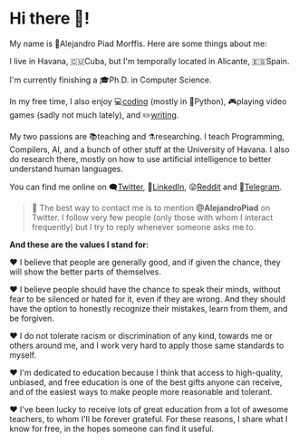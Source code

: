 # Hi there 🖖!

My name is 👨Alejandro Piad Morffis. Here are some things about me:

I live in Havana, 🇨🇺Cuba, but I'm temporally located in Alicante, 🇪🇸Spain.

I'm currently finishing a 🎓Ph.D. in Computer Science.  

In my free time, I also enjoy 💻[coding](https://apiad.net/about/projects) (mostly in 🐍Python), 🎮playing video games (sadly not much lately), and ✏️[writing](https://apiad.net/essays).

My two passions are 📚teaching and ⚗️researching. I teach Programming, Compilers, AI, and a bunch of other stuff at the University of Havana. I also do research there, mostly on how to use artificial intelligence to better understand human languages.

You can find me online on 🗨️[Twitter](https://twitter.com/AlejandroPiad), 💼[LinkedIn](https://linkedin.com/in/apiad), 😝[Reddit](https://www.reddit.com/user/apiad) and 📱[Telegram](https://t.me/mostly_harmless_stuff).

> 💌 The best way to contact me is to mention **@AlejandroPiad** on Twitter. I follow very few people (only those with whom I interact frequently) but I try to reply whenever someone asks me to.

**And these are the values I stand for:**

❤️ I believe that people are generally good, and if given the chance, they will show the better parts of themselves. 

❤️ I believe people should have the chance to speak their minds, without fear to be silenced or hated for it, even if they are wrong. And they should have the option to honestly recognize their mistakes, learn from them, and be forgiven. 

❤️ I do not tolerate racism or discrimination of any kind, towards me or others around me, and I work very hard to apply those same standards to myself.

❤️ I'm dedicated to education because I think that access to high-quality, unbiased, and free education is one of the best gifts anyone can receive, and of the easiest ways to make people more reasonable and tolerant. 

❤️ I've been lucky to receive lots of great education from a lot of awesome teachers, to whom I'll be forever grateful. For these reasons, I share what I know for free, in the hopes someone can find it useful.
